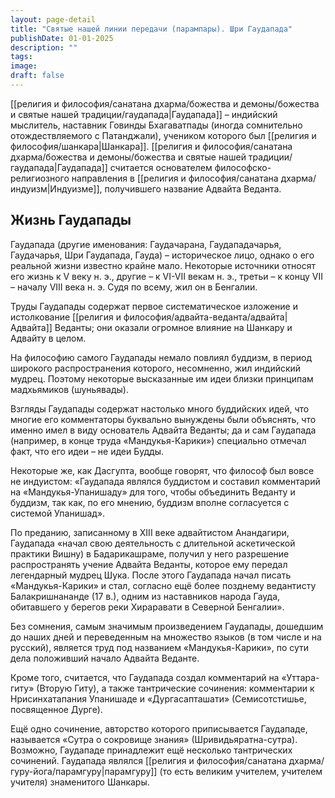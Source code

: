 ```yaml
---
layout: page-detail
title: "Святые нашей линии передачи (парампары). Шри Гаудапада"
publishDate: 01-01-2025
description: ""
tags:
image:
draft: false
---
```


[[религия и философия/санатана дхарма/божества и демоны/божества и святые нашей традиции/гаудапада|Гаудапада]] – индийский мыслитель, наставник Говинды Бхагаватпады (иногда сомнительно отождествляемого с Патанджали), учеником которого был [[религия и философия/шанкара|Шанкара]]. [[религия и философия/санатана дхарма/божества и демоны/божества и святые нашей традиции/гаудапада|Гаудапада]] считается основателем философско-религиозного направления в [[религия и философия/санатана дхарма/индуизм|Индуизме]], получившего название Адвайта Веданта.

## Жизнь Гаудапады
Гаудапада (другие именования: Гаудачарана, Гаудападачарья, Гаудачарья, Шри Гаудапада, Гауда) – историческое лицо, однако о его реальной жизни известно крайне мало. Некоторые источники относят его жизнь к V веку н. э., другие – к VI-VII векам н. э., третьи – к концу VII – началу VIII века н. э. Судя по всему, жил он в Бенгалии. 

Труды Гаудапады содержат первое систематическое изложение и истолкование [[религия и философия/адвайта-веданта/адвайта|Адвайта]] Веданты; они оказали огромное влияние на Шанкару и Адвайту в целом.

На философию самого Гаудапады немало повлиял буддизм, в период широкого распространения которого, несомненно, жил индийский мудрец. Поэтому некоторые высказанные им идеи близки принципам мадхьямиков (шуньявады). 

Взгляды Гаудапады содержат настолько много буддийских идей, что многие его комментаторы буквально вынуждены были объяснять, что именно имел в виду основатель Адвайта Веданты; да и сам Гаудапада (например, в конце труда «Мандукья-Карики») специально отмечал факт, что его идеи – не идеи Будды.

Некоторые же, как Дасгупта, вообще говорят, что философ был вовсе не индуистом: «Гаудапада являлся буддистом и составил комментарий на «Мандукья-Упанишаду» для того, чтобы объединить Веданту и буддизм, так как, по его мнению, буддизм вполне согласуется с системой Упанишад».

По преданию, записанному в XIII веке адвайтистом Анандагири, Гаудапада «начал свою деятельность с длительной аскетической практики Вишну) в Бадарикашраме, получил у него разрешение распространять учение Адвайта Веданты, которое ему передал легендарный мудрец Шука. После этого Гаудапада начал писать «Мандукья-Карики» и стал, согласно ещё более позднему ведантисту Балакришнананде (17 в.), одним из наставников народа Гауда, обитавшего у берегов реки Хираравати в Северной Бенгалии».

Без сомнения, самым значимым произведением Гаудапады, дошедшим до наших дней и переведенным на множество языков (в том числе и на русский), является труд под названием «Мандукья-Карики», по сути дела положивший начало Адвайта Веданте. 

Кроме того, считается, что Гаудапада создал комментарий на «Уттара-гиту» (Вторую Гиту), а также тантрические сочинения: комментарии к Нрисинхатапания Упанишаде и «Дургасапташати» (Семисотстишье, посвященное Дурге).

Ещё одно сочинение, авторство которого приписывается Гаудападе, называется «Сутра о сокровище знания» (Шривидьяратна-сутра). Возможно, Гаудападе принадлежит ещё несколько тантрических сочинений. Гаудапада являлся [[религия и философия/санатана дхарма/гуру-йога/парамгуру|парамгуру]] (то есть великим учителем, учителем учителя) знаменитого Шанкары.


  
  
